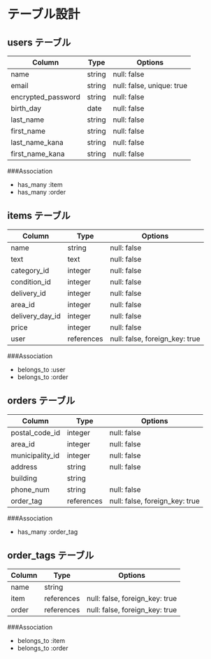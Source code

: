 # テーブル設計

## users テーブル

| Column             | Type   | Options                    |
| ------------------ | ------ | -------------------------- |
| name               | string | null: false                |
| email              | string | null: false, unique: true  |
| encrypted_password | string | null: false                |
| birth_day          | date   | null: false                |
| last_name          | string | null: false                |
| first_name         | string | null: false                |
| last_name_kana     | string | null: false                |
| first_name_kana    | string | null: false                |

###Association
- has_many :item
- has_many :order

## items テーブル

| Column          | Type          | Options                        |
| --------------- | ------------- | ------------------------------ |
| name            | string        | null: false                    |
| text            | text          | null: false                    |
| category_id     | integer       | null: false                    |
| condition_id    | integer       | null: false                    |
| delivery_id     | integer       | null: false                    |
| area_id         | integer       | null: false                    |
| delivery_day_id | integer       | null: false                    |
| price           | integer       | null: false                    |
| user            | references    | null: false, foreign_key: true |

###Association
- belongs_to :user
- belongs_to :order

## orders テーブル

| Column              | Type         | Options                         |
| ------------------- | ------------ | ------------------------------- |
| postal_code_id      | integer      | null: false                     |
| area_id             | integer      | null: false                     |
| municipality_id     | integer      | null: false                     |
| address             | string       | null: false                     |
| building            | string       |                                 |
| phone_num           | string       | null: false                     |
| order_tag           | references   | null: false, foreign_key: true  |

###Association
- has_many :order_tag

## order_tags テーブル

| Column              | Type         | Options                         |
| ------------------- | ------------ | ------------------------------- |
| name                | string       |                                 |
| item                | references   | null: false, foreign_key: true  |
| order               | references   | null: false, foreign_key: true  |

###Association
- belongs_to :item
- belongs_to :order